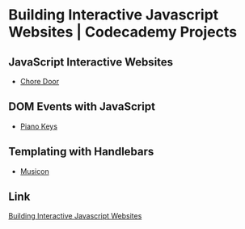 # Building Interactive Javascript Websites | Codecademy Projects

## JavaScript Interactive Websites

- [Chore Door](https://ivobul.github.io/html-css-codecademy-projects/chore-door)

## DOM Events with JavaScript

- [Piano Keys](https://ivobul.github.io/html-css-codecademy-projects/piano-keys)

## Templating with Handlebars

- [Musicon](https://ivobul.github.io/html-css-codecademy-projects/musicon)

## Link
[Building Interactive Javascript Websites](https://www.codecademy.com/learn/build-interactive-websites)
